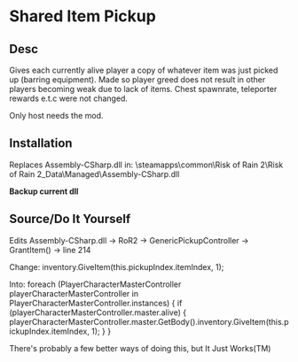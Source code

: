 # Shared Item Pickup

## Desc
Gives each currently alive player a copy of whatever item was just picked up (barring equipment).
Made so player greed does not result in other players becoming weak due to lack of items.
Chest spawnrate, teleporter rewards e.t.c were not changed.

Only host needs the mod.

## Installation
Replaces Assembly-CSharp.dll in:
\steamapps\common\Risk of Rain 2\Risk of Rain 2_Data\Managed\Assembly-CSharp.dll

**Backup current dll**

## Source/Do It Yourself
Edits Assembly-CSharp.dll -> RoR2 -> GenericPickupController -> GrantItem() -> line 214

Change:
inventory.GiveItem(this.pickupIndex.itemIndex, 1);

Into:
foreach (PlayerCharacterMasterController playerCharacterMasterController in PlayerCharacterMasterController.instances)
{
	if (playerCharacterMasterController.master.alive)
	{
		playerCharacterMasterController.master.GetBody().inventory.GiveItem(this.pickupIndex.itemIndex, 1);
	}
}

There's probably a few better ways of doing this, but It Just Works(TM)